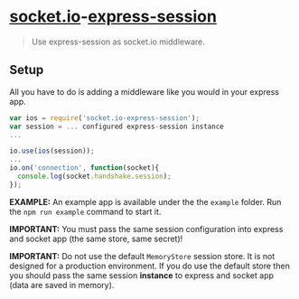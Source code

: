 # [socket.io](http://socket.io/)-[express-session](https://github.com/expressjs/session)

> Use express-session as socket.io middleware.

## Setup

All you have to do is adding a middleware like you would in your express app.

```js
var ios = require('socket.io-express-session');
var session = ... configured express-session instance
...

io.use(ios(session));
...
io.on('connection', function(socket){
  console.log(socket.handshake.session);
});
```

**EXAMPLE:**
An example app is available under the the `example` folder. Run the `npm run example` command to start it.

**IMPORTANT:** You must pass the same session configuration into express and socket app (the same store, same secret)!

**IMPORTANT:** Do not use the default `MemoryStore` session store. It is not designed for a production environment. If you do use the default store then you should pass the same session **instance** to express and socket app (data are saved in memory).
